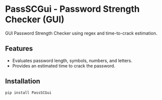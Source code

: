 # PassSCGui - Password Strength Checker (GUI)

GUI Password Strength Checker using regex and time-to-crack estimation.

## Features
- Evaluates password length, symbols, numbers, and letters.
- Provides an estimated time to crack the password.

## Installation

```bash
pip install PassSCGui

